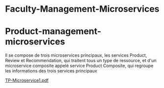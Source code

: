 # Faculty-Management-Microservices

# Product-management-microservices
Il se compose de trois microservices principaux, les services Product, Review et Recommendation, qui  traitent tous un type de ressource, et d'un microservice composite appelé service Product  Composite, qui regroupe les informations des trois services principaux


[TP-Microservice1.pdf](https://github.com/mohsine1999/Product-management-microservices/files/11522972/TP-Microservice1.pdf)
